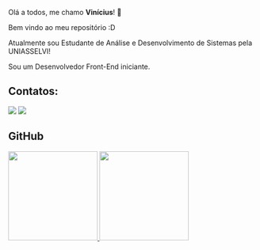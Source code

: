Olá a todos, me chamo **Vinícius**! 👋

Bem vindo ao meu repositório :D

Atualmente sou Estudante de Análise e Desenvolvimento de Sistemas pela UNIASSELVI!

Sou um Desenvolvedor Front-End iniciante.

## Contatos:

<div>
<a href="https://instagram.com/viniaz" target="_blank"><img loading="lazy" src="https://img.shields.io/badge/-Instagram-%23E4405F?style=for-the-badge&logo=instagram&logoColor=white" target="_blank"></a>
<a href="https://www.linkedin.com/in/vin%C3%ADcius-azevedo-333539239/" target="_blank"><img loading="lazy" src="https://img.shields.io/badge/-LinkedIn-%230077B5?style=for-the-badge&logo=linkedin&logoColor=white" target="_blank"></a>   
</div>

## GitHub 
<div>
<a href="https://github.com/viniciusaze">
<img loading="lazy" height="180em" src="https://github-readme-stats.vercel.app/api/top-langs/?username=viniciusaze&layout=compact&langs_count=7&theme=dracula"/>
<img loading="lazy" height="180em" src="https://github-readme-stats.vercel.app/api?username=viniciusaze&show_icons=true&theme=dracula&include_all_commits=true&count_private=true"/>
</div>
